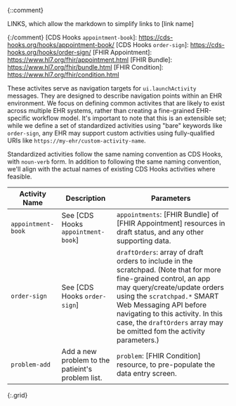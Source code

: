 {::comment}

  LINKS, which allow the markdown to simplify links to [link name]

{:/comment}
[CDS Hooks `appointment-book`]: https://cds-hooks.org/hooks/appointment-book/
[CDS Hooks `order-sign`]: https://cds-hooks.org/hooks/order-sign/
[FHIR Appointment]: https://www.hl7.org/fhir/appointment.html
[FHIR Bundle]: https://www.hl7.org/fhir/bundle.html
[FHIR Condition]: https://www.hl7.org/fhir/condition.html

These activites serve as navigation targets for `ui.launchActivity` messages.
They are designed to describe navigation points within an EHR environment. We
focus on defining common activites that are likely to exist across multiple EHR
systems, rather than creating a fine-grained EHR-specific workflow model. It's
important to note that this is an extensible set; while we define a set of
standardized activities using "bare" keywords like `order-sign`, any EHR may
support custom activities using fully-qualified URIs like
`https://my-ehr/custom-activity-name`.

Standardized activities follow the same naming convention as CDS Hooks, with
`noun-verb` form. In addition to following the same naming convention, we'll
align with the actual names of existing CDS Hooks activities where feasible.

| Activity Name      | Description | Parameters |
| ------------------ | ----------- | ---------- |
| `appointment-book` | See [CDS Hooks `appointment-book`]                | `appointments`: [FHIR Bundle] of [FHIR Appointment] resources in draft status, and any other supporting data. |
| `order-sign`       | See [CDS Hooks `order-sign`]                      | `draftOrders`: array of draft orders to include in the scratchpad. (Note that for more fine-grained control, an app may query/create/update orders using the `scratchpad.*` SMART Web Messaging API before navigating to this activity.  In this case, the `draftOrders` array may be omitted fom the activity parameters.) |
| `problem-add`      | Add a new problem to the patieint's problem list. | `problem`: [FHIR Condition] resource, to pre-populate the data entry screen. |
{:.grid}
